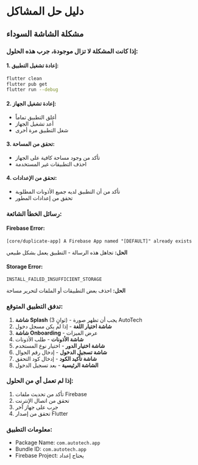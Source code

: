 # دليل حل المشاكل

## مشكلة الشاشة السوداء

### إذا كانت المشكلة لا تزال موجودة، جرب هذه الحلول:

#### 1. إعادة تشغيل التطبيق:
```bash
flutter clean
flutter pub get
flutter run --debug
```

#### 2. إعادة تشغيل الجهاز:
- أغلق التطبيق تماماً
- أعد تشغيل الجهاز
- شغل التطبيق مرة أخرى

#### 3. تحقق من المساحة:
- تأكد من وجود مساحة كافية على الجهاز
- احذف التطبيقات غير المستخدمة

#### 4. تحقق من الإعدادات:
- تأكد من أن التطبيق لديه جميع الأذونات المطلوبة
- تحقق من إعدادات المطور

### رسائل الخطأ الشائعة:

#### Firebase Error:
```
[core/duplicate-app] A Firebase App named "[DEFAULT]" already exists
```
**الحل:** تجاهل هذه الرسالة - التطبيق يعمل بشكل طبيعي

#### Storage Error:
```
INSTALL_FAILED_INSUFFICIENT_STORAGE
```
**الحل:** احذف بعض التطبيقات أو الملفات لتحرير مساحة

### تدفق التطبيق المتوقع:

1. **شاشة Splash** (3 ثوانٍ) - يجب أن تظهر صورة AutoTech
2. **شاشة اختيار اللغة** - إذا لم يكن مسجل دخول
3. **شاشة Onboarding** - عرض الميزات
4. **شاشة الأذونات** - طلب الأذونات
5. **شاشة اختيار الدور** - اختيار نوع المستخدم
6. **شاشة تسجيل الدخول** - إدخال رقم الجوال
7. **شاشة تأكيد الكود** - إدخال كود التحقق
8. **الشاشة الرئيسية** - بعد تسجيل الدخول

### إذا لم تعمل أي من الحلول:

1. تأكد من تحديث ملفات Firebase
2. تحقق من اتصال الإنترنت
3. جرب على جهاز آخر
4. تحقق من إصدار Flutter

### معلومات التطبيق:
- Package Name: `com.autotech.app`
- Bundle ID: `com.autotech.app`
- Firebase Project: يحتاج إعداد

